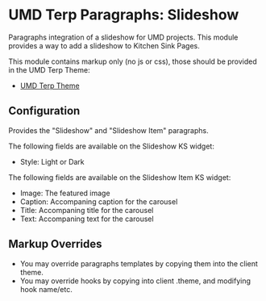 # UMD Terp Paragraphs: Slideshow

Paragraphs integration of a slideshow for UMD projects. This module provides a way to add a slideshow to Kitchen Sink Pages.

This module contains markup only (no js or css), those should be provided in the UMD Terp Theme:

- [UMD Terp Theme](https://github.com/UMD-Digital/umd_terp)

## Configuration

Provides the "Slideshow" and "Slideshow Item" paragraphs.

The following fields are available on the Slideshow KS widget:

- Style: Light or Dark

The following fields are available on the Slideshow Item KS widget:

- Image: The featured image
- Caption: Accompaning caption for the carousel
- Title: Accompaning title for the carousel
- Text: Accompaning text for the carousel

## Markup Overrides

- You may override paragraphs templates by copying them into the client theme.
- You may override hooks by copying into client .theme, and modifying hook name/etc.
